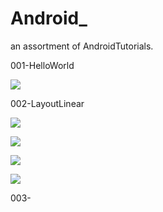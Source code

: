 # Android_
an assortment of AndroidTutorials.

001-HelloWorld

![](https://github.com/fasminelee/Android_/blob/master/images/001-HelloWorld.png)

002-LayoutLinear

![](https://github.com/fasminelee/Android_/blob/master/images/002-Layout1.png)

![](https://github.com/fasminelee/Android_/blob/master/images/002-Layout3-1.png)

![](https://github.com/fasminelee/Android_/blob/master/images/002-Layout3-2.png)

![](https://github.com/fasminelee/Android_/blob/master/images/002-Layout4.png)

003-

